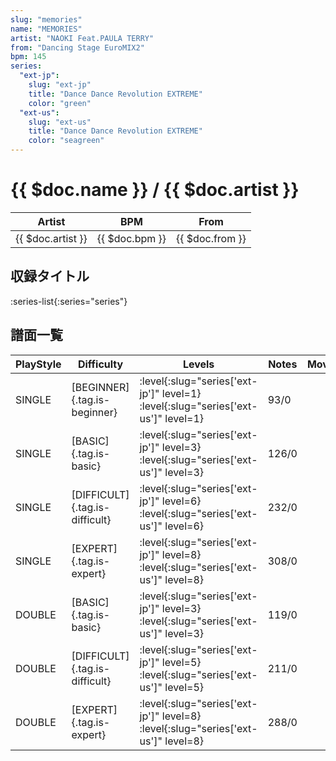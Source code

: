 ```yaml
---
slug: "memories"
name: "MEMORIES"
artist: "NAOKI Feat.PAULA TERRY"
from: "Dancing Stage EuroMIX2"
bpm: 145
series:
  "ext-jp":
    slug: "ext-jp"
    title: "Dance Dance Revolution EXTREME"
    color: "green"
  "ext-us":
    slug: "ext-us"
    title: "Dance Dance Revolution EXTREME"
    color: "seagreen"
---
```


# {{ $doc.name }} / {{ $doc.artist }}

|Artist|BPM|From|
|------|---|----|
|{{ $doc.artist }}|{{ $doc.bpm }}|{{ $doc.from }}|

## 収録タイトル

:series-list{:series="series"}

## 譜面一覧

|PlayStyle|Difficulty|Levels|Notes|Movie|
|---------|----------|------|-----|-----|
|SINGLE|[BEGINNER]{.tag.is-beginner}|:level{:slug="series['ext-jp']" level=1} :level{:slug="series['ext-us']" level=1}|93/0||
|SINGLE|[BASIC]{.tag.is-basic}|:level{:slug="series['ext-jp']" level=3} :level{:slug="series['ext-us']" level=3}|126/0||
|SINGLE|[DIFFICULT]{.tag.is-difficult}|:level{:slug="series['ext-jp']" level=6} :level{:slug="series['ext-us']" level=6}|232/0||
|SINGLE|[EXPERT]{.tag.is-expert}|:level{:slug="series['ext-jp']" level=8} :level{:slug="series['ext-us']" level=8}|308/0||
|DOUBLE|[BASIC]{.tag.is-basic}|:level{:slug="series['ext-jp']" level=3} :level{:slug="series['ext-us']" level=3}|119/0||
|DOUBLE|[DIFFICULT]{.tag.is-difficult}|:level{:slug="series['ext-jp']" level=5} :level{:slug="series['ext-us']" level=5}|211/0||
|DOUBLE|[EXPERT]{.tag.is-expert}|:level{:slug="series['ext-jp']" level=8} :level{:slug="series['ext-us']" level=8}|288/0||
